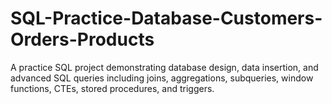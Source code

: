 # SQL-Practice-Database-Customers-Orders-Products
A practice SQL project demonstrating database design, data insertion, and advanced SQL queries including joins, aggregations, subqueries, window functions, CTEs, stored procedures, and triggers.
